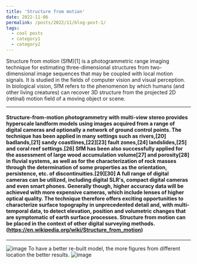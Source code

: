 ```yaml
---
title: 'Structure from motion'
date: 2022-11-06
permalink: /posts/2022/11/blog-post-1/
tags:
  - cool posts
  - category1
  - category2
---
```


Structure from motion (SfM)[1] is a photogrammetric range imaging technique for estimating three-dimensional structures from two-dimensional image 
sequences that may be coupled with local motion signals. It is studied in the fields of computer vision and visual perception. In biological vision, 
SfM refers to the phenomenon by which humans (and other living creatures) can recover 3D structure from the projected 2D (retinal) motion field of 
a moving object or scene.

---
#### Structure-from-motion photogrammetry with multi-view stereo provides hyperscale landform models using images acquired from a range of digital cameras and optionally a network of ground control points. The technique has been applied in many settings such as rivers,[20] badlands,[21] sandy coastlines,[22][23] fault zones,[24] landslides,[25] and coral reef settings.[26] SfM has been also successfully applied for the assessment of large wood accumulation volume[27] and porosity[28] in fluvial systems, as well as for the characterization of rock masses through the determination of some properties as the orientation, persistence, etc. of discontinuities.[29][30] A full range of digital cameras can be utilized, including digital SLR's, compact digital cameras and even smart phones. Generally though, higher accuracy data will be achieved with more expensive cameras, which include lenses of higher optical quality. The technique therefore offers exciting opportunities to characterize surface topography in unprecedented detail and, with multi-temporal data, to detect elevation, position and volumetric changes that are symptomatic of earth surface processes. Structure from motion can be placed in the context of other digital surveying methods. (https://en.wikipedia.org/wiki/Structure_from_motion)
---
![image](https://user-images.githubusercontent.com/21980320/200203468-71240f9b-b008-44ad-9263-94fe8601fbf7.png)
To have a better re-built model, the more figures from different location the better results.
![image](https://user-images.githubusercontent.com/21980320/200207036-35a304e1-8b7f-47fc-b5c2-39c85c701f43.png)
